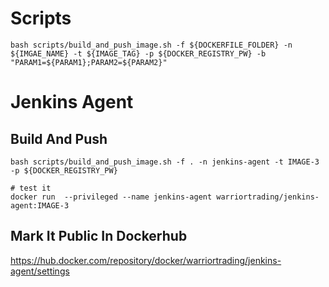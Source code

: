# Scripts
```shell
bash scripts/build_and_push_image.sh -f ${DOCKERFILE_FOLDER} -n ${IMGAE_NAME} -t ${IMAGE_TAG} -p ${DOCKER_REGISTRY_PW} -b "PARAM1=${PARAM1};PARAM2=${PARAM2}"
```

# Jenkins Agent

## Build And Push
```shell
bash scripts/build_and_push_image.sh -f . -n jenkins-agent -t IMAGE-3 -p ${DOCKER_REGISTRY_PW}

# test it
docker run  --privileged --name jenkins-agent warriortrading/jenkins-agent:IMAGE-3
```

## Mark It Public In Dockerhub
https://hub.docker.com/repository/docker/warriortrading/jenkins-agent/settings
